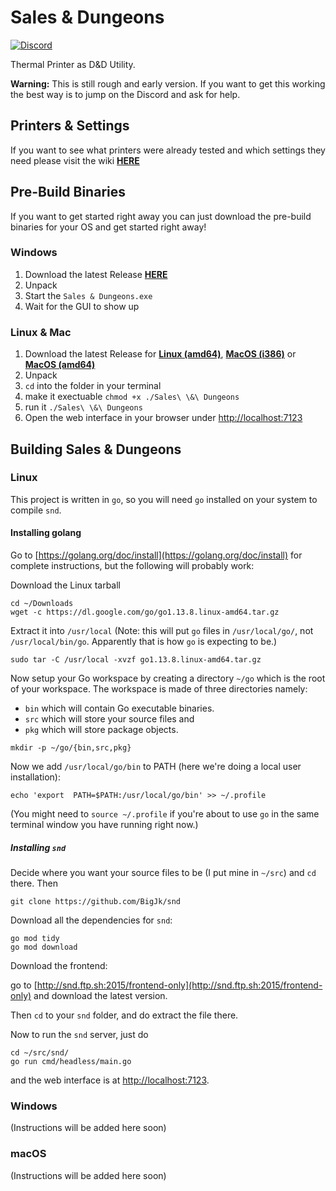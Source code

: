 # Sales &amp; Dungeons

[![Discord](https://img.shields.io/discord/678654745803751579?label=discord)](https://discord.gg/5MUZEjc)

Thermal Printer as D&amp;D Utility.

**Warning:** This is still rough and early version. If you want to get this working the best way is to jump on the Discord and ask for help.

## Printers & Settings

If you want to see what printers were already tested and which settings they need please visit the wiki [**HERE**](https://github.com/BigJk/snd/wiki/Printer-Settings)

## Pre-Build Binaries

If you want to get started right away you can just download the pre-build binaries for your OS and get started right away!

### Windows

1. Download the latest Release [**HERE**](http://snd.ftp.sh:2015/windows-amd64/?sort=time&order=desc)
2. Unpack
3. Start the `Sales & Dungeons.exe`
4. Wait for the GUI to show up

### Linux & Mac

1. Download the latest Release for [**Linux (amd64)**](http://snd.ftp.sh:2015/linux-amd64/?sort=time&order=desc), [**MacOS (i386)**](http://snd.ftp.sh:2015/darwin-386/?sort=time&order=desc) or [**MacOS (amd64)**](http://snd.ftp.sh:2015/darwin-amd64/?sort=time&order=desc)
2. Unpack
3. ``cd`` into the folder in your terminal
4. make it exectuable ``chmod +x ./Sales\ \&\ Dungeons``
5. run it ``./Sales\ \&\ Dungeons``
6. Open the web interface in your browser under [http://localhost:7123](http://localhost:7123)

## Building Sales & Dungeons

### Linux
This project is written in `go`, so you will need `go` installed on your system to compile `snd`.

#### Installing golang
Go to [https://golang.org/doc/install](https://golang.org/doc/install) for complete instructions, but the following will probably work:

Download the Linux tarball
```
cd ~/Downloads
wget -c https://dl.google.com/go/go1.13.8.linux-amd64.tar.gz
```

Extract it into `/usr/local` (Note: this will put `go` files in `/usr/local/go/`, not `/usr/local/bin/go`. Apparently that is how `go` is expecting to be.)

```
sudo tar -C /usr/local -xvzf go1.13.8.linux-amd64.tar.gz
```

Now setup your Go workspace by creating a directory `~/go` which is the root of your workspace. The workspace is made of three directories namely:
- `bin` which will contain Go executable binaries.
- `src` which will store your source files and
- `pkg` which will store package objects.

```
mkdir -p ~/go/{bin,src,pkg}
```

Now we add `/usr/local/go/bin` to PATH (here we're doing a local user installation):
```
echo 'export  PATH=$PATH:/usr/local/go/bin' >> ~/.profile
```

(You might need to `source ~/.profile` if you're about to use `go` in the same terminal window you have running right now.)

##### Installing `snd`

Decide where you want your source files to be (I put mine in `~/src`) and `cd` there. Then
```
git clone https://github.com/BigJk/snd
```

Download all the dependencies for `snd`:
```
go mod tidy
go mod download
```

Download the frontend:

go to [http://snd.ftp.sh:2015/frontend-only](http://snd.ftp.sh:2015/frontend-only) and download the latest version.

Then `cd` to your `snd` folder, and do extract the file there.

Now to run the `snd` server, just do
```
cd ~/src/snd/
go run cmd/headless/main.go
```

and the web interface is at [http://localhost:7123](http://localhost:7123).

### Windows
(Instructions will be added here soon)
### macOS
(Instructions will be added here soon)

